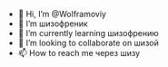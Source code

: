 - 👋 Hi, I’m @Wolframoviy
- 👀 I’m шизофреник
- 🌱 I’m currently learning шизофрению
- 💞️ I’m looking to collaborate on шизой
- 📫 How to reach me через шизу

<!---
Wolframoviy/Wolframoviy is a ✨ special ✨ repository because its `README.md` (this file) appears on your GitHub profile.
You can click the Preview link to take a look at your changes.
--->

